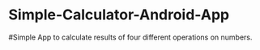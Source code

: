 # Simple-Calculator-Android-App

#Simple App to calculate results of four different operations on numbers.
